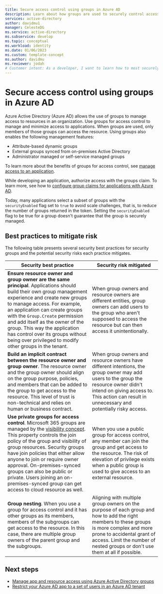 ```yaml
---
title: Secure access control using groups in Azure AD
description: Learn about how groups are used to securely control access to resources in Azure AD.
services: active-directory
author: davidmu1
manager: CelesteDG
ms.service: active-directory
ms.subservice: develop
ms.topic: conceptual
ms.workload: identity 
ms.date: 01/06/2023
ms.custom: template-concept
ms.author: davidmu
ms.reviewer: jodah
# Customer intent: As a developer, I want to learn how to most securely use Azure AD groups to control access to resources.
---
```


# Secure access control using groups in Azure AD

Azure Active Directory (Azure AD) allows the use of groups to manage access to resources in an organization. Use groups for access control to manage and minimize access to applications. When groups are used, only members of those groups can access the resource. Using groups also enables the following management features:

- Attribute-based dynamic groups
- External groups synced from on-premises Active Directory
- Administrator managed or self-service managed groups

To learn more about the benefits of groups for access control, see [manage access to an application](../manage-apps/what-is-access-management.md).

While developing an application, authorize access with the groups claim. To learn more, see how to [configure group claims for applications with Azure AD](../hybrid/how-to-connect-fed-group-claims.md).

Today, many applications select a subset of groups with the `securityEnabled` flag set to `true` to avoid scale challenges, that is, to reduce the number of groups returned in the token. Setting the `securityEnabled` flag to be true for a group doesn't guarantee that the group is securely managed.

## Best practices to mitigate risk

The following table presents several security best practices for security groups and the potential security risks each practice mitigates.

|Security best practice   |Security risk mitigated   |
|--------------------------|---------------------------|
|**Ensure resource owner and group owner are the same principal**. Applications should build their own group management experience and create new groups to manage access. For example, an application can create groups with the `Group.Create` permission and add itself as the owner of the group. This way the application has control over its groups without being over privileged to modify other groups in the tenant.|When group owners and resource owners are different entities, group owners can add users to the group who aren't supposed to access the resource but can then access it unintentionally.|
|**Build an implicit contract between the resource owner and group owner**. The resource owner and the group owner should align on the group purpose, policies, and members that can be added to the group to get access to the resource. This level of trust is non-technical and relies on human or business contract.|When group owners and resource owners have different intentions, the group owner may add users to the group the resource owner didn't intend on giving access to. This action can result in unnecessary and potentially risky access.|
|**Use private groups for access control**. Microsoft 365 groups are managed by the [visibility concept](/graph/api/resources/group?view=graph-rest-1.0#group-visibility-options&preserve-view=true). This property controls the join policy of the group and visibility of group resources. Security groups have join policies that either allow anyone to join or require owner approval. On-premises-synced groups can also be public or private. Users joining an on-premises-synced group can get access to cloud resource as well.|When you use a public group for access control, any member can join the group and get access to the resource. The risk of elevation of privilege exists when a public group is used to give access to an external resource.|
|**Group nesting**. When you use a group for access control and it has other groups as its members, members of the subgroups can get access to the resource. In this case, there are multiple group owners of the parent group and the subgroups.|Aligning with multiple group owners on the purpose of each group and how to add the right members to these groups is more complex and more prone to accidental grant of access. Limit the number of nested groups or don't use them at all if possible.|

## Next steps

- [Manage app and resource access using Azure Active Directory groups](../fundamentals/active-directory-manage-groups.md)
- [Restrict your Azure AD app to a set of users in an Azure AD tenant](./howto-restrict-your-app-to-a-set-of-users.md)
